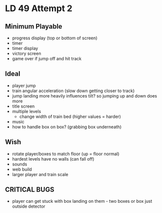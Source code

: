 # LD 49 Attempt 2

## Minimum Playable

- progress display (top or bottom of screen)
- timer
- timer display
- victory screen
- game over if jump off and hit track

## Ideal

- player jump
- train angular acceleration (slow down getting closer to track)
- jump landing more heavily influences tilt? so jumping up and down does more
- title screen
- multiple levels
    - change width of train bed (higher values = harder)
- music
- how to handle box on box? (grabbing box underneath)

## Wish

- rotate player/boxes to match floor (up = floor normal)
- hardest levels have no walls (can fall off)
- sounds
- web build
- larger player and train scale

## CRITICAL BUGS

- player can get stuck with box landing on them
        - two boxes or box just outside detector
